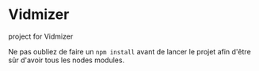# Vidmizer
project for Vidmizer

Ne pas oubliez de faire un `npm install` avant de lancer le projet afin d'être sûr d'avoir tous les nodes modules.
